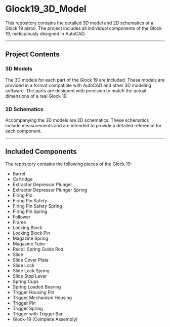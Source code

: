# Glock19_3D_Model
This repository contains the detailed 3D model and 2D schematics of a Glock 19 pistol. The project includes all individual components of the Glock 19, meticulously designed in AutoCAD.

---

## Project Contents
### 3D Models
The 3D models for each part of the Glock 19 are included. These models are provided in a format compatible with AutoCAD and other 3D modeling software. The parts are designed with precision to match the actual dimensions of a real Glock 19.

### 2D Schematics
Accompanying the 3D models are 2D schematics. These schematics include measurements and are intended to provide a detailed reference for each component.

---

## Included Components
The repository contains the following pieces of the Glock 19:

- Barrel
- Cartridge
- Extractor Depressor Plunger
- Extractor Depressor Plunger Spring
- Firing Pin
- Firing Pin Safety
- Firing Pin Safety Spring
- Firing Pin Spring
- Follower
- Frame
- Locking Block
- Locking Block Pin
- Magazine Spring
- Magazine Tube
- Recoil Spring Guide Rod
- Slide
- Slide Cover Plate
- Slide Lock
- Slide Lock Spring
- Slide Stop Lever
- Spring Cups
- Spring Loaded Bearing
- Trigger Housing Pin
- Trigger Mechanism Housing
- Trigger Pin
- Trigger Spring
- Trigger with Trigger Bar
- Glock-19 (Complete Assembly)
